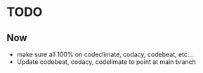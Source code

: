 # TODO

## Now

- make sure all 100% on codeclimate, codacy, codebeat, etc...
- Update codebeat, codacy, codelimate to point at main branch

